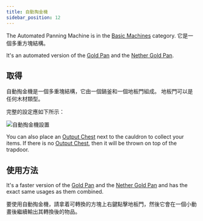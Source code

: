 ```yaml
---
title: 自動掏金機
sidebar_position: 12
---
```


The Automated Panning Machine is in the [Basic Machines](Basic-Machines.md) category. 它是一個多重方塊結構。

It's an automated version of the [Gold Pan](../Tools/Gold-Pan.md) and the [Nether Gold Pan](../Tools/Nether-Gold-Pan.md).

## 取得

自動掏金機是一個多重塊結構，它由一個鍋釜和一個地板門組成。 地板門可以是任何木材類型。

完整的設定應如下所示：

![自動掏金機設置](https://raw.githubusercontent.com/TheBusyBiscuit/Slimefun4-Wiki/master/images/multiblock-automated-panning-machine.png)

You can also place an [Output Chest](Output-Chest.md) next to the cauldron to collect your items. If there is no [Output Chest](Output-Chest.md), then it will be thrown on top of the trapdoor.

## 使用方法

It's a faster version of the [Gold Pan](../Tools/Gold-Pan.md) and the [Nether Gold Pan](../Tools/Nether-Gold-Pan.md) and has the exact same usages as them combined.

要使用自動掏金機，請拿着可轉換的方塊上右鍵點擊地板門，然後它會在一個小動畫後繼續輸出其轉換後的物品。
